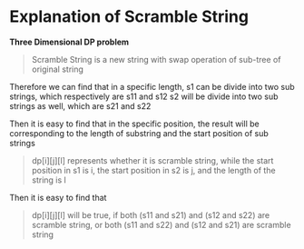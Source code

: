 # Explanation of Scramble String

**Three Dimensional DP problem**

> Scramble String is a new string with swap operation of sub-tree of original string

Therefore we can find that in a specific length, 
s1 can be divide into two sub strings, which respectively are s11 and s12
s2 will be divide into two sub strings as well, which are s21 and s22

Then it is easy to find that in the specific position, the result will be corresponding 
to the length of substring and the start position of sub strings

> dp[i][j][l] represents whether it is scramble string, while the start position in s1 is i, 
the start position in s2 is j, and the length of the string is l

Then it is easy to find that
> dp[i][j][l] will be true, 
	if both (s11 and s21) and (s12 and s22) are scramble string,
	or both (s11 and s22) and (s12 and s21) are scramble string